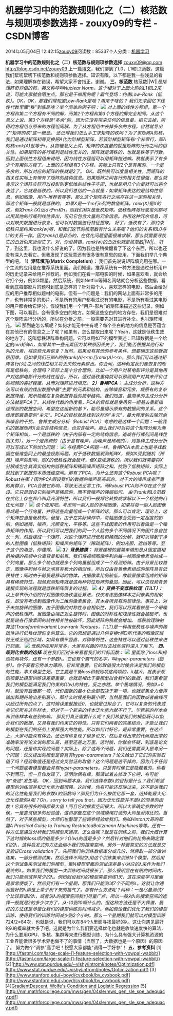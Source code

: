 
# 机器学习中的范数规则化之（二）核范数与规则项参数选择 - zouxy09的专栏 - CSDN博客


2014年05月04日 12:42:15[zouxy09](https://me.csdn.net/zouxy09)阅读数：85337个人分类：[机器学习																](https://blog.csdn.net/zouxy09/article/category/1333962)



**机器学习中的范数规则化之（二）核范数与规则项参数选择**
zouxy09@qq.com
http://blog.csdn.net/zouxy09
上一篇[博文](http://blog.csdn.net/zouxy09/article/details/24971995)，我们聊到了L0，L1和L2范数，这篇我们絮叨絮叨下核范数和规则项参数选择。知识有限，以下都是我一些浅显的看法，如果理解存在错误，希望大家不吝指正。谢谢。
**三、核范数**
核范数||W||*是指矩阵奇异值的和，英文称呼叫Nuclear Norm。这个相对于上面火热的L1和L2来说，可能大家就会陌生点。那它是干嘛用的呢？霸气登场：约束Low-Rank（低秩）。OK，OK，那我们得知道Low-Rank是啥？用来干啥的？
我们先来回忆下线性代数里面“秩”到底是啥？举个简单的例子吧：
![](https://img-blog.csdn.net/20140504123847671?watermark/2/text/aHR0cDovL2Jsb2cuY3Nkbi5uZXQvem91eHkwOQ==/font/5a6L5L2T/fontsize/400/fill/I0JBQkFCMA==/dissolve/70/gravity/SouthEast)
对上面的线性方程组，第一个方程和第二个方程有不同的解，而第2个方程和第3个方程的解完全相同。从这个意义上说，第3个方程是“多余”的，因为它没有带来任何的信息量，把它去掉，所得的方程组与原来的方程组同解。为了从方程组中去掉多余的方程，自然就导出了“矩阵的秩”这一概念。
还记得我们怎么手工求矩阵的秩吗？为了求矩阵A的秩，我们是通过矩阵初等变换把A化为阶梯型矩阵，若该阶梯型矩阵有r个非零行，那A的秩rank(A)就等于r。从物理意义上讲，矩阵的秩度量的就是矩阵的行列之间的相关性。如果矩阵的各行或列是线性无关的，矩阵就是满秩的，也就是秩等于行数。回到上面线性方程组来说吧，因为线性方程组可以用矩阵描述嘛。秩就表示了有多少个有用的方程了。上面的方程组有3个方程，实际上只有2个是有用的，一个是多余的，所以对应的矩阵的秩就是2了。
OK。既然秩可以度量相关性，而矩阵的相关性实际上有带有了矩阵的结构信息。如果矩阵之间各行的相关性很强，那么就表示这个矩阵实际可以投影到更低维的线性子空间，也就是用几个向量就可以完全表达了，它就是低秩的。所以我们总结的一点就是：如果矩阵表达的是结构性信息，例如图像、用户-推荐表等等，那么这个矩阵各行之间存在这一定的相关性，那这个矩阵一般就是低秩的。
如果X是一个m行n列的数值矩阵，rank(X)是X的秩，假如rank (X)远小于m和n，则我们称X是低秩矩阵。低秩矩阵每行或每列都可以用其他的行或列线性表出，可见它包含大量的冗余信息。利用这种冗余信息，可以对缺失数据进行恢复，也可以对数据进行特征提取。
好了，低秩有了，那约束低秩只是约束rank(w)呀，和我们这节的核范数有什么关系呢？他们的关系和L0与L1的关系一样。因为rank()是非凸的，在优化问题里面很难求解，那么就需要寻找它的凸近似来近似它了。对，你没猜错，rank(w)的凸近似就是核范数||W||*。
好了，到这里，我也没什么好说的了，因为我也是稍微翻看了下这个东西，所以也还没有深入去看它。但我发现了这玩意还有很多很有意思的应用，下面我们举几个典型的吧。
**1）矩阵填充(Matrix Completion)：**
我们首先说说矩阵填充用在哪。一个主流的应用是在推荐系统里面。我们知道，推荐系统有一种方法是通过分析用户的历史记录来给用户推荐的。例如我们在看一部电影的时候，如果喜欢看，就会给它打个分，例如3颗星。然后系统，例如Netflix等知名网站就会分析这些数据，看看到底每部影片的题材到底是怎样的？针对每个人，喜欢怎样的电影，然后会给对应的用户推荐相似题材的电影。但有一个问题是：我们的网站上面有非常多的用户，也有非常多的影片，不是所有的用户都看过说有的电影，不是所有看过某电影的用户都会给它评分。假设我们用一个“用户-影片”的矩阵来描述这些记录，例如下图，可以看到，会有很多空白的地方。如果这些空白的地方存在，我们是很难对这个矩阵进行分析的，所以在分析之前，一般需要先对其进行补全。也叫矩阵填充。
![](https://img-blog.csdn.net/20140504123910453?watermark/2/text/aHR0cDovL2Jsb2cuY3Nkbi5uZXQvem91eHkwOQ==/font/5a6L5L2T/fontsize/400/fill/I0JBQkFCMA==/dissolve/70/gravity/SouthEast)
那到底怎么填呢？如何才能无中生有呢？每个空白的地方的信息是否蕴含在其他已有的信息之上了呢？如果有，怎么提取出来呢？Yeah，这就是低秩生效的地方了。这叫低秩矩阵重构问题，它可以用如下的模型表述：已知数据是一个给定的m*n矩阵A，如果其中一些元素因为某种原因丢失了，我们能否根据其他行和列的元素，将这些元素恢复？当然，如果没有其他的参考条件，想要确定这些数据很困难。但如果我们已知A的秩rank(A)<<m且rank(A)<<n，那么我们可以通过矩阵各行(列)之间的线性相关将丢失的元素求出。你会问，这种假定我们要恢复的矩阵是低秩的，合理吗？实际上是十分合理的，比如一个用户对某电影评分是其他用户对这部电影评分的线性组合。所以，通过低秩重构就可以预测用户对其未评价过的视频的喜好程度。从而对矩阵进行填充。
**2）鲁棒PCA：**
主成分分析，这种方法可以有效的找出数据中最“主要"的元素和结构，去除噪音和冗余，将原有的复杂数据降维，揭示隐藏在复杂数据背后的简单结构。我们知道，最简单的主成分分析方法就是PCA了。从线性代数的角度看，PCA的目标就是使用另一组基去重新描述得到的数据空间。希望在这组新的基下，能尽量揭示原有的数据间的关系。这个维度即最重要的“主元"。PCA的目标就是找到这样的“主元”，最大程度的去除冗余和噪音的干扰。
鲁棒主成分分析（Robust PCA）考虑的是这样一个问题：一般我们的数据矩阵X会包含结构信息，也包含噪声。那么我们可以将这个矩阵分解为两个矩阵相加，一个是低秩的（由于内部有一定的结构信息，造成各行或列间是线性相关的），另一个是稀疏的（由于含有噪声，而噪声是稀疏的），则鲁棒主成分分析可以写成以下的优化问题：
![](https://img-blog.csdn.net/20140504123930437?watermark/2/text/aHR0cDovL2Jsb2cuY3Nkbi5uZXQvem91eHkwOQ==/font/5a6L5L2T/fontsize/400/fill/I0JBQkFCMA==/dissolve/70/gravity/SouthEast)
与经典PCA问题一样，鲁棒PCA本质上也是寻找数据在低维空间上的最佳投影问题。对于低秩数据观测矩阵X，假如X受到随机（稀疏）噪声的影响，则X的低秩性就会破坏，使X变成满秩的。所以我们就需要将X分解成包含其真实结构的低秩矩阵和稀疏噪声矩阵之和。找到了低秩矩阵，实际上就找到了数据的本质低维空间。那有了PCA，为什么还有这个Robust PCA呢？Robust在哪？因为PCA假设我们的数据的噪声是高斯的，对于大的噪声或者严重的离群点，PCA会被它影响，导致无法正常工作。而Robust PCA则不存在这个假设。它只是假设它的噪声是稀疏的，而不管噪声的强弱如何。
由于rank和L0范数在优化上存在非凸和非光滑特性，所以我们一般将它转换成求解以下一个松弛的凸优化问题：
![](https://img-blog.csdn.net/20140504123944703?watermark/2/text/aHR0cDovL2Jsb2cuY3Nkbi5uZXQvem91eHkwOQ==/font/5a6L5L2T/fontsize/400/fill/I0JBQkFCMA==/dissolve/70/gravity/SouthEast)
说个应用吧。考虑同一副人脸的多幅图像，如果将每一副人脸图像看成是一个行向量，并将这些向量组成一个矩阵的话，那么可以肯定，理论上，这个矩阵应当是低秩的。但是，由于在实际操作中，每幅图像会受到一定程度的影响，例如遮挡，噪声，光照变化，平移等。这些干扰因素的作用可以看做是一个噪声矩阵的作用。所以我们可以把我们的同一个人脸的多个不同情况下的图片各自拉长一列，然后摆成一个矩阵，对这个矩阵进行低秩和稀疏的分解，就可以得到干净的人脸图像（低秩矩阵）和噪声的矩阵了（稀疏矩阵），例如光照，遮挡等等。至于这个的用途，你懂得。
![](https://img-blog.csdn.net/20140504123956500?watermark/2/text/aHR0cDovL2Jsb2cuY3Nkbi5uZXQvem91eHkwOQ==/font/5a6L5L2T/fontsize/400/fill/I0JBQkFCMA==/dissolve/70/gravity/SouthEast)
**3）背景建模：**
背景建模的最简单情形是从固定摄相机拍摄的视频中分离背景和前景。我们将视频图像序列的每一帧图像像素值拉成一个列向量，那么多个帧也就是多个列向量就组成了一个观测矩阵。由于背景比较稳定，图像序列帧与帧之间具有极大的相似性，所以仅由背景像素组成的矩阵具有低秩特性；同时由于前景是移动的物体，占据像素比例较低，故前景像素组成的矩阵具有稀疏特性。视频观测矩阵就是这两种特性矩阵的叠加，因此，可以说视频背景建模实现的过程就是低秩矩阵恢复的过程。
![](https://img-blog.csdn.net/20140504124051312?watermark/2/text/aHR0cDovL2Jsb2cuY3Nkbi5uZXQvem91eHkwOQ==/font/5a6L5L2T/fontsize/400/fill/I0JBQkFCMA==/dissolve/70/gravity/SouthEast)
**4）变换不变低秩纹理（TILT）：**
以上章节所介绍的针对图像的低秩逼近算法，仅仅考虑图像样本之间像素的相似性，却没有考虑到图像作为二维的像素集合，其本身所具有的规律性。事实上，对于未加旋转的图像，由于图像的对称性与自相似性，我们可以将其看做是一个带噪声的低秩矩阵。当图像由端正发生旋转时，图像的对称性和规律性就会被破坏，也就是说各行像素间的线性相关性被破坏，因此矩阵的秩就会增加。
低秩纹理映射算法(TransformInvariant Low-rank Textures，TILT)是一种用低秩性与噪声的稀疏性进行低秩纹理恢复的算法。它的思想是通过几何变换τ把D所代表的图像区域校正成正则的区域，如具有横平竖直、对称等特性，这些特性可以通过低秩性来进行刻画。
![](https://img-blog.csdn.net/20140504124113140?watermark/2/text/aHR0cDovL2Jsb2cuY3Nkbi5uZXQvem91eHkwOQ==/font/5a6L5L2T/fontsize/400/fill/I0JBQkFCMA==/dissolve/70/gravity/SouthEast)
低秩的应用非常多，大家有兴趣的可以去找些资料深入了解下。
**四、规则化参数的选择**
现在我们回过头来看看我们的目标函数：
![](https://img-blog.csdn.net/20140504124200359?watermark/2/text/aHR0cDovL2Jsb2cuY3Nkbi5uZXQvem91eHkwOQ==/font/5a6L5L2T/fontsize/400/fill/I0JBQkFCMA==/dissolve/70/gravity/SouthEast)
里面除了loss和规则项两块外，还有一个参数λ。它也有个霸气的名字，叫hyper-parameters（超参）。你不要看它势单力薄的，它非常重要。它的取值很大时候会决定我们的模型的性能，事关模型生死。它主要是平衡loss和规则项这两项的，λ越大，就表示规则项要比模型训练误差更重要，也就是相比于要模型拟合我们的数据，我们更希望我们的模型能满足我们约束的Ω(w)的特性。反之亦然。举个极端情况，例如λ=0时，就没有后面那一项，代价函数的最小化全部取决于第一项，也就是集全力使得输出和期待输出差别最小，那什么时候差别最小啊，当然是我们的函数或者曲线可以经过所有的点了，这时候误差就接近0，也就是过拟合了。它可以复杂的代表或者记忆所有这些样本，但对于一个新来的样本泛化能力就不行了。毕竟新的样本会和训练样本有差别的嘛。
那我们真正需要什么呢？我们希望我们的模型既可以拟合我们的数据，又具有我们约束它的特性。只有它们两者的完美结合，才能让我们的模型在我们的任务上发挥强大的性能。所以如何讨好它，是非常重要。在这点上，大家可能深有体会。还记得你复现了很多论文，然后复现出来的代码跑出来的准确率没有论文说的那么高，甚至还差之万里。这时候，你就会怀疑，到底是论文的问题，还是你实现的问题？实际上，除了这两个问题，我们还需要深入思考另一个问题：论文提出的模型是否具有hyper-parameters？论文给出了它们的实验取值了吗？经验取值还是经过交叉验证的取值？这个问题是逃不掉的，因为几乎任何一个问题或者模型都会具有hyper-parameters，只是有时候它是隐藏着的，你看不到而已，但一旦你发现了，证明你俩有缘，那请试着去修改下它吧，有可能有“奇迹”发生哦。
OK，回到问题本身。我们选择参数λ的目标是什么？我们希望模型的训练误差和泛化能力都很强。这时候，你有可能还反映过来，这不是说我们的泛化性能是我们的参数λ的函数吗？那我们为什么按优化那一套，选择能最大化泛化性能的λ呢？Oh，sorry to tell you that，因为泛化性能并不是λ的简单的函数！它具有很多的局部最大值！而且它的搜索空间很大。所以大家确定参数的时候，一是尝试很多的经验值，这和那些在这个领域摸爬打滚的大师是没得比的。当然了，对于某些模型，大师们也整理了些调参经验给我们。例如Hinton大哥的那篇A Practical Guide to Training RestrictedBoltzmann Machines等等。还有一种方法是通过分析我们的模型来选择。怎么做呢？就是在训练之前，我们大概计算下这时候的loss项的值是多少？Ω(w)的值是多少？然后针对他们的比例来确定我们的λ，这种启发式的方法会缩小我们的搜索空间。另外一种最常见的方法就是交叉验证Cross validation了。先把我们的训练数据库分成几份，然后取一部分做训练集，一部分做测试集，然后选择不同的λ用这个训练集来训练N个模型，然后用这个测试集来测试我们的模型，取N模型里面的测试误差最小对应的λ来作为我们最终的λ。如果我们的模型一次训练时间就很长了，那么很明显在有限的时间内，我们只能测试非常少的λ。例如假设我们的模型需要训练1天，这在深度学习里面是家常便饭了，然后我们有一个星期，那我们只能测试7个不同的λ。这就让你遇到最好的λ那是上辈子积下来的福气了。那有什么方法呢？两种：一是尽量测试7个比较靠谱的λ，或者说λ的搜索空间我们尽量广点，所以一般对λ的搜索空间的选择一般就是2的多少次方了，从-10到10啊什么的。但这种方法还是不大靠谱，最好的方法还是尽量让我们的模型训练的时间减少。例如假设我们优化了我们的模型训练，使得我们的训练时间减少到2个小时。那么一个星期我们就可以对模型训练7*24/2=84次，也就是说，我们可以在84个λ里面寻找最好的λ。这让你遇见最好的λ的概率就大多了吧。这就是为什么我们要选择优化也就是收敛速度快的算法，为什么要用GPU、多核、集群等来进行模型训练、为什么具有强大计算机资源的工业界能做很多学术界也做不了的事情（当然了，大数据也是一个原因）的原因了。
努力做个“调参”高手吧！祝愿大家都能“调得一手好参”！
**五、参考资料**
[1][http://fastml.com/large-scale-l1-feature-selection-with-vowpal-wabbit/](http://fastml.com/large-scale-l1-feature-selection-with-vowpal-wabbit/)
[2][http://www.stat.purdue.edu/~vishy/introml/notes/Optimization.pdf](http://www.stat.purdue.edu/~vishy/introml/notes/Optimization.pdf)
[3][http://www.stanford.edu/~boyd/cvxbook/bv_cvxbook.pdf](http://www.stanford.edu/~boyd/cvxbook/bv_cvxbook.pdf)
[4][GradientDescent, Wolfe's Condition and Logistic Regression](http://freemind.pluskid.org/machine-learning/gradient-descent-wolfe-s-condition-and-logistic-regression/)
[5][http://nm.mathforcollege.com/mws/gen/04sle/mws_gen_sle_spe_adequacy.pdf](http://nm.mathforcollege.com/mws/gen/04sle/mws_gen_sle_spe_adequacy.pdf)


